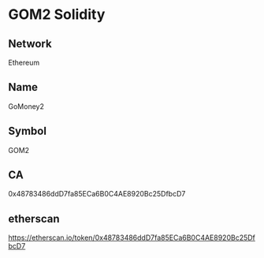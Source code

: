# GOM2 Solidity

## Network
Ethereum

## Name
GoMoney2

## Symbol
GOM2

## CA
0x48783486ddD7fa85ECa6B0C4AE8920Bc25DfbcD7

## etherscan
https://etherscan.io/token/0x48783486ddD7fa85ECa6B0C4AE8920Bc25DfbcD7
